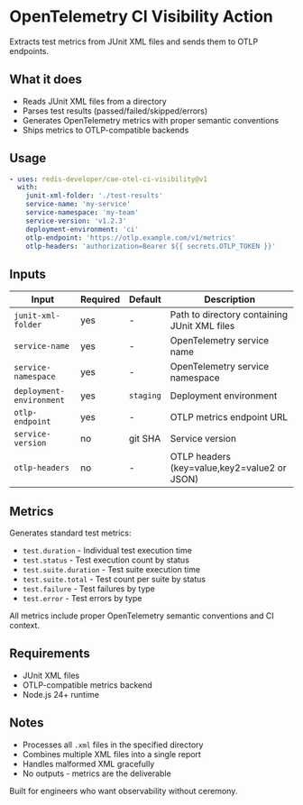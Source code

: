 # OpenTelemetry CI Visibility Action

Extracts test metrics from JUnit XML files and sends them to OTLP endpoints.

## What it does

- Reads JUnit XML files from a directory
- Parses test results (passed/failed/skipped/errors)
- Generates OpenTelemetry metrics with proper semantic conventions
- Ships metrics to OTLP-compatible backends

## Usage

```yaml
- uses: redis-developer/cae-otel-ci-visibility@v1
  with:
    junit-xml-folder: './test-results'
    service-name: 'my-service'
    service-namespace: 'my-team'
    service-version: 'v1.2.3'
    deployment-environment: 'ci'
    otlp-endpoint: 'https://otlp.example.com/v1/metrics'
    otlp-headers: 'authorization=Bearer ${{ secrets.OTLP_TOKEN }}'
```

## Inputs

| Input                    | Required | Default   | Description                                  |
| ------------------------ | -------- | --------- | -------------------------------------------- |
| `junit-xml-folder`       | yes      | -         | Path to directory containing JUnit XML files |
| `service-name`           | yes      | -         | OpenTelemetry service name                   |
| `service-namespace`      | yes      | -         | OpenTelemetry service namespace              |
| `deployment-environment` | yes      | `staging` | Deployment environment                       |
| `otlp-endpoint`          | yes      | -         | OTLP metrics endpoint URL                    |
| `service-version`        | no       | git SHA   | Service version                              |
| `otlp-headers`           | no       | -         | OTLP headers (key=value,key2=value2 or JSON) |

## Metrics

Generates standard test metrics:

- `test.duration` - Individual test execution time
- `test.status` - Test execution count by status
- `test.suite.duration` - Test suite execution time
- `test.suite.total` - Test count per suite by status
- `test.failure` - Test failures by type
- `test.error` - Test errors by type

All metrics include proper OpenTelemetry semantic conventions and CI context.

## Requirements

- JUnit XML files
- OTLP-compatible metrics backend
- Node.js 24+ runtime

## Notes

- Processes all `.xml` files in the specified directory
- Combines multiple XML files into a single report
- Handles malformed XML gracefully
- No outputs - metrics are the deliverable

Built for engineers who want observability without ceremony.
